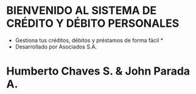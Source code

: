    BIENVENIDO AL SISTEMA DE CRÉDITO Y DÉBITO PERSONALES
==========================================================

  * Gestiona tus créditos, débitos y préstamos de forma fácil *
  * Desarrollado por Asociados S.A.

Humberto Chaves S. & John Parada A.
==========================================================
